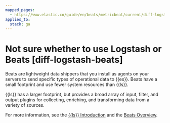 ```yaml
---
mapped_pages:
  - https://www.elastic.co/guide/en/beats/metricbeat/current/diff-logstash-beats.html
applies_to:
  stack: ga
---
```


# Not sure whether to use Logstash or Beats [diff-logstash-beats]

Beats are lightweight data shippers that you install as agents on your servers to send specific types of operational data to {{es}}. Beats have a small footprint and use fewer system resources than {{ls}}.

{{ls}} has a larger footprint, but provides a broad array of input, filter, and output plugins for collecting, enriching, and transforming data from a variety of sources.

For more information, see the [{{ls}} Introduction](logstash://reference/index.md) and the [Beats Overview](/reference/index.md).

